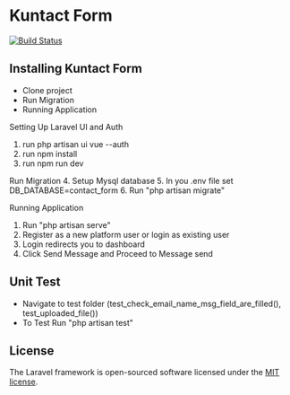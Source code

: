 # Kuntact Form

<p  align="center">

<a  href="https://travis-ci.org/laravel/framework"><img  src="https://travis-ci.org/laravel/framework.svg"  alt="Build Status"></a>

</p>

  

## Installing Kuntact Form
- Clone project
- Run Migration
- Running Application
  
Setting Up Laravel UI and Auth
1.	run php artisan ui vue --auth
2.	run npm install
3. run npm run dev

Run Migration
4. Setup Mysql database
5. In you .env file set DB_DATABASE=contact_form
6. Run "php artisan migrate"
 
 Running Application
1. Run "php artisan serve" 
2. Register as a new platform user or login as existing user
3. Login redirects you to dashboard
4. Click Send Message and Proceed to Message send
## Unit Test
- Navigate to test folder (test_check_email_name_msg_field_are_filled(), test_uploaded_file())
- To Test Run "php artisan test"

  

## License

  

The Laravel framework is open-sourced software licensed under the [MIT license](https://opensource.org/licenses/MIT).
